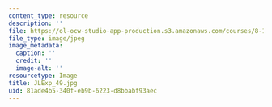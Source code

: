 ```yaml
---
content_type: resource
description: ''
file: https://ol-ocw-studio-app-production.s3.amazonaws.com/courses/8-13-14-experimental-physics-i-ii-junior-lab-fall-2016-spring-2017/81ade4b5340feb9b6223d8bbabf93aec_JLExp_49.jpg
file_type: image/jpeg
image_metadata:
  caption: ''
  credit: ''
  image-alt: ''
resourcetype: Image
title: JLExp_49.jpg
uid: 81ade4b5-340f-eb9b-6223-d8bbabf93aec
---
```

